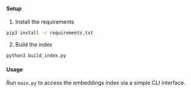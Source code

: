#### Setup

1. Install the requirements
```bash
pip3 install -r requirements.txt
```

2. Build the index
```python
python3 build_index.py
```

#### Usage

Run `main.py` to access the embeddings index via a simple CLI interface.
